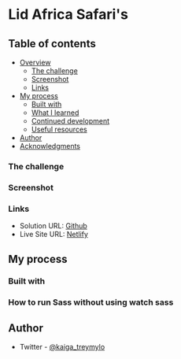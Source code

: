 # Lid Africa Safari's

## Table of contents

- [Overview](#overview)
  - [The challenge](#the-challenge)
  - [Screenshot](#screenshot)
  - [Links](#links)
- [My process](#my-process)
  - [Built with](#built-with)
  - [What I learned](#what-i-learned)
  - [Continued development](#continued-development)
  - [Useful resources](#useful-resources)
- [Author](#author)
- [Acknowledgments](#acknowledgments)

### The challenge


### Screenshot

### Links
- Solution URL: [Github]()
- Live Site URL: [Netlify]()

## My process

### Built with


### How to run Sass without using watch sass


## Author
- Twitter - [@kaiga_treymylo](https://twitter.com/kaiga_treymylo)
